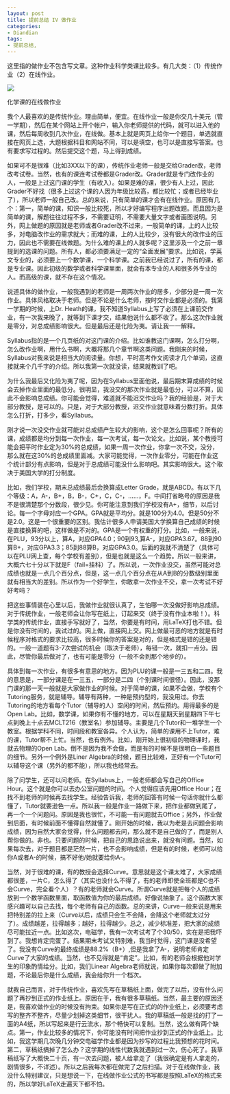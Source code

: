 ```yaml
---
layout: post
title: 提前总结 IV 做作业
categories:
- Diandian
tags:
- 提前总结, 
---
```

<p>这里指的做作业不包含写文章。这种作业科学类课比较多。有几大类：（1）传统作业（2）在线作业。</p>
<p class="edui-filter-align-center"><img src="http://m3.img.srcdd.com/farm4/d/2012/1226/10/DBEBC27DD33A685C91C82553BEE71F98_B500_900_500_499.PNG" /><br /></p>
<p class="edui-filter-align-center">化学课的在线做作业</p>
<p>我个人最喜欢的是传统作业。理由简单，便宜。在线作业一般是你交几十美元（管一学期），然后在某个网站上开个帐户，输入你老师提供的代码，就可以进入他的课，然后每周收到几次作业，在线做。基本上就是网页上给你一个题目，单选就直接在网页上选，大题根据科目和网站不同，可以是填空，也可以是直接写答案。也有要求写过程的。然后提交这个题，马上得到成绩。</p>
<p>如果可不是很难（比如3XX以下的课），传统作业老师一般是交给Grader改，老师改考试卷。当然，也有的课连考试卷都是Grader改。Grader就是专门改作业的人，一般是上过这门课的学生（有收入）。如果是难的课，很少有人上过，因此Grader不好找（很多上过这个课的人因为年级比较高，都比较忙；或者已经毕业了），所以老师一般自己改。总的来说，只有简单的课才会有在线作业。原因有几个：第一，简单的课，知识一般比较死，所以才好编写程序出题改题。而且因为是简单的课，解题往往过程不多，不需要证明，不需要大量文字或者画图说明。另外，网上做题的原因就是老师或者Grader改不过来，一般简单的课，上的人比较多，对电脑改作业的需求就大；而难的课，上的人比较少，没有很大的改作业的压力，因此也不需要在线做题。为什么难的课上的人就多呢？这里涉及一个之前一章提到的选课的问题。所有人，都必须要满足一定的“全面发展”要求。比如说，学英文专业的，必须要上一个数学课，一个科学课。之前我已经说过了，所有的课，都是专业课。因此初级的数学或者科学课里面，就会有本专业的人和很多外专业的人。而高级的课，就不存在这个情况。</p>
<p>说道具体的做作业，一般我遇到的老师是一周两次作业的居多，少部分是一周一次作业。具体风格取决于老师。但是不论是什么老师，按时交作业都是必须的。我第一学期的时候，上Dr. Heath的课，我不知道Syllabus上写了必须在上课前交作业，有一次我来晚了，就等到下课才交，结果他说什么都不收了。那么这次作业就是零分，对总成绩影响很大。但是最后还是化险为夷。请让我一一解释。</p>
<p>Syllabus指的是一个几页纸的对这门课的介绍。比如谁教这门课啊，怎么打分啊，怎么改作业啊，用什么书啊，大概将那几个章节啊这类问题。我刚来的时候，Syllabus对我来说是相当大的阅读量。你想，平时高考作文阅读才几个单词，这直接就来个几千字的介绍。所以我第一次就没读，结果就教训了吧。</p>
<p>为什么我最后又化险为夷了呢，因为在Syllabus里面他说，最后期末算成绩的时候会去掉作业里面的最低分。很明显，我没交的那次作业就是最低分，可以不算，因此不会影响总成绩。你可能会觉得，难道就不能迟交作业吗？我的经验是，对于大部分教授，是可以的。只是，对于大部分教授，迟交作业就意味着分数打折。具体怎么打折，打多少，看Syllabus。</p>
<p>刚才说一次没交作业就可能对总成绩产生较大的影响，这个是怎么回事呢？所有的课，成绩都是均分到每一次作业，每一次考试，每一次论文。比如说，某个教授可能会把平时作业定为30%的总成绩，如果一周一次作业，你拿一次不交，没分，那么就在这30%的总成绩里面减。大家可能觉得，一次作业零分，可能在作业这个统计部分有点影响，但是对于总成绩可能没什么影响吧。其实影响很大。这个取决于美国大学的打分制度。</p>
<p>比如，我们学校，期末总成绩最后会换算成Letter Grade，就是ABCD。有以下几个等级：A，A-，B+，B，B-，C+，C，C-，……，F。中间打省略号的原因是我不是很清楚那个分数段，很少见。你可能注意到我们学校没有A+，细节，以后讨论。每一个字母对应一个GPA。GPA就是平均分。就是100分为4.0。但是50分不是2.0。这是一个很重要的区别。我估计很多人申请美国大学换算自己成绩的时候是直接换算的吧，这样做是不对的。GPA是一个有权重的打分。比如，一般来说，在PLU，93分以上，算A，对应GPA4.0；90到93,算A-，对应GPA3.67。88到90算B+，对应GPA3.3；85到88算B，对应GPA3.0。后面的我就不清楚了（具体可以在PLU网上查，每个学校有差别），但是也就是这么一个趋势。所以一般来讲，大概六七十分以下就是F（fail=挂科）了。所以说，一次作业没交，虽然可能对总成绩也就是一点几个百分点，但是，这一点几个百分点在从A到B的分数级别里面就有相当大的差别。所以作为一个好学生，你敢拿一次作业不交，拿一次考试不好好考吗？</p>
<p>把这些事情装在心里以后，我做作业就很认真了，生怕哪一次没做好影响总成绩。对于传统作业，一般老师会让你写在纸上，订起来交（终于没有作业本啦！）。科学类的传统作业，直接手写就好了，当然，你要是有时间，用LaTeX打也不错。但是你没有时间的，我试过的。网上做，直接网上交。网上做最可恶的地方就是有时候程序对格式的要求比较高，很多时候你的答案是对的，但是格式是错的还是错的。一般一道题有3-7次尝试的机会（取决于老师），每错一次，就扣一点分。因此，尽管你最后做对了，也有可能是零分（一般不会到那个地步的）。</p>
<p>具体到每一次作业，有很多有意思的地方。因为PLU的课一般是一三五和二四。我的意思是，一部分课是在一三五，一部分是二四（个别课时间很怪）。因此，没那门课的那一天一般就是大家做作业的时候。对于简单的课，如果不会做，学校有个Tutoring服务，就是辅导。辅导有两种，一种是预约型的，我没用过。你去Tutoring的地方看每个Tutor（辅导的人）空闲的时间，然后预约。用得最多的是Open Lab。比如，数学课，如果你有不懂的地方，可以在星期天到星期四下午七点到晚上十点去MCLT216（教室名）参加辅导。主要是几个Tutor和一堆学生一个教室。根据学科不同，时间段和教室各异。个人认为，简单的课用不上Tutor，难的课，Tutor帮不上忙。当然，也有例外。比如，刚开始上很初级的物理课时，我就去物理的Open Lab。倒不是因为我不会做，而是有的时候不是很明白一些题目的细节。另外一个例外是Liner Algebra的时候，题目比较难，正好有一个Tutor可以辅导这个课（另外的都不能），所以我也经常去。</p>
<p>除了问学生，还可以问老师。在Syllabus上，一般老师都会写自己的Office Hour。这个就是你可以去办公室问题的时间。个人觉得应该先用Office Hour；在找不到老师的时候再去找学生。经验告诉我，老师的回答有时候一句话你就什么都懂了，Tutor就要逊色一点。所以我一般是作业一路做下来，把作业都做到尾了，再一个一个问题问。原因是我也很忙，不可能一有问题就去Office；另外，作业做到后面，有时候前面不懂得自然就懂了。刚开始的时候，我以为老是去问题会影响成绩，因为自然大家会觉得，什么问题都去问，那么就不是自己做的了，而是别人帮你做的。非也。只要问题的时候，把自己的思路说出来，就没有问题。当然，如果每次去，对于题目都是茫然一片，也不会影响成绩，但是有的时候，老师可以给你A或者A-的时候，搞不好他/她就要给你A-。</p>
<p>当然，对于很难的课，有的教授会选择Curve。意思就是这个课太难了，大家成绩都很差，一片C，怎么得了（其实也没什么不得了，有的老师即使全班都是C也不会Curve，完全看个人）？有的老师就会Curve。所谓Curve就是把每个人的成绩放到一个数学函数里面，取函数值为你的最后成绩。好像说抽象了。这个函数大家感兴趣可以自己去找，每个老师有自己的函数。总的来讲，Curve一般来说是用来把特别差的拉上来（Curve以后，成绩只会生不会降，会降这个老师就太过分了）。成绩越差，拉得越多；越好，拉得越少。总之，减少标准差，把大家的成绩尽可能拉近一点。比如这次，电磁学，我有一次考试考了个30/50，实在是把我吓到了。我想肯定完蛋了。结果期末考试又特别难，我当时觉得，这门课是没希望了。我没有Curve的最终成绩是88.2%（B+）,但是我拿了A-，说明老师肯定Curve了大家的成绩。当然，也不见得就是“肯定”。比如，有的老师会根据他对学生的印象酌情给分。比如，我们Linear Algebra老师就说，如果你每次都做了附加题，不论最后你是什么成绩，我会给你升一个档次。</p>
<p>就我自己而言，对于传统作业，喜欢先写在草稿纸上面，做完了以后，没有什么问题了再抄到正式的作业纸上。原因在于，我有很多草稿纸。当然，最主要的原因还是，我喜欢做作业的时候没有拘束。如果你是写在正式的的作业纸上，必须要考虑写的整齐不整齐，尽量少划掉这类细节，很干扰人。我的草稿纸一般是找的打了一面的A4纸，所以写起来是行云流水，那个畅快可以复制。当然，这么做有两个缺点。第一，作业比较多的情况下，你可能没有时间把作业抄到正式的作业纸上。比如，我这学期几次晚几分钟交电磁学作业都是因为抄写的过程比我预想的花时间。第二，草稿纸搞掉了怎么办？这学期的线性代数我就遇到过一次，伤心死了。我草稿纸写了大概快二十页，有一次去问题，被人给拿走了（我很确定是有人拿走的，剧情很多，不详述）。所以之后我每次都在做完了之后扫描。对于在线做作业，我没什么特别建议，只是想说一下，在线做作业公式的书写都是按照LaTeX的格式来的，所以学好LaTeX走遍天下都不怕。</p>
